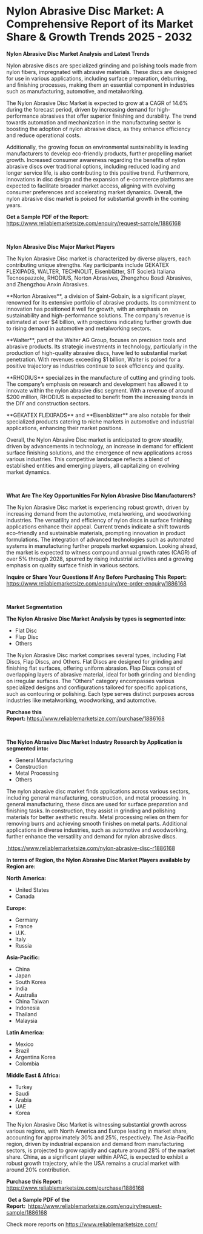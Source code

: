 <p><h1>Nylon Abrasive Disc Market: A Comprehensive Report of its Market Share & Growth Trends 2025 - 2032</h1></p><p><strong>Nylon Abrasive Disc Market Analysis and Latest Trends</strong></p>
<p><p>Nylon abrasive discs are specialized grinding and polishing tools made from nylon fibers, impregnated with abrasive materials. These discs are designed for use in various applications, including surface preparation, deburring, and finishing processes, making them an essential component in industries such as manufacturing, automotive, and metalworking.</p><p>The Nylon Abrasive Disc Market is expected to grow at a CAGR of 14.6% during the forecast period, driven by increasing demand for high-performance abrasives that offer superior finishing and durability. The trend towards automation and mechanization in the manufacturing sector is boosting the adoption of nylon abrasive discs, as they enhance efficiency and reduce operational costs.</p><p>Additionally, the growing focus on environmental sustainability is leading manufacturers to develop eco-friendly products, further propelling market growth. Increased consumer awareness regarding the benefits of nylon abrasive discs over traditional options, including reduced loading and longer service life, is also contributing to this positive trend. Furthermore, innovations in disc design and the expansion of e-commerce platforms are expected to facilitate broader market access, aligning with evolving consumer preferences and accelerating market dynamics. Overall, the nylon abrasive disc market is poised for substantial growth in the coming years.</p></p>
<p><strong>Get a Sample PDF of the Report:&nbsp;</strong> <a href="https://www.reliablemarketsize.com/enquiry/request-sample/1886168?utm_campaign=2568&utm_medium=2&utm_source=Github&utm_content=ia&utm_term=22022025&utm_id=nylon-abrasive-disc">https://www.reliablemarketsize.com/enquiry/request-sample/1886168</a></p>
<p>&nbsp;</p>
<p><strong>Nylon Abrasive Disc Major Market Players</strong></p>
<p><p>The Nylon Abrasive Disc market is characterized by diverse players, each contributing unique strengths. Key participants include GEKATEX FLEXIPADS, WALTER, TECHNOLIT, Eisenblätter, SIT Società Italiana Tecnospazzole, RHODIUS, Norton Abrasives, Zhengzhou Bosdi Abrasives, and Zhengzhou Anxin Abrasives.</p><p>**Norton Abrasives**, a division of Saint-Gobain, is a significant player, renowned for its extensive portfolio of abrasive products. Its commitment to innovation has positioned it well for growth, with an emphasis on sustainability and high-performance solutions. The company's revenue is estimated at over $4 billion, with projections indicating further growth due to rising demand in automotive and metalworking sectors.</p><p>**Walter**, part of the Walter AG Group, focuses on precision tools and abrasive products. Its strategic investments in technology, particularly in the production of high-quality abrasive discs, have led to substantial market penetration. With revenues exceeding $1 billion, Walter is poised for a positive trajectory as industries continue to seek efficiency and quality.</p><p>**RHODIUS** specializes in the manufacture of cutting and grinding tools. The company’s emphasis on research and development has allowed it to innovate within the nylon abrasive disc segment. With a revenue of around $200 million, RHODIUS is expected to benefit from the increasing trends in the DIY and construction sectors.</p><p>**GEKATEX FLEXIPADS** and **Eisenblätter** are also notable for their specialized products catering to niche markets in automotive and industrial applications, enhancing their market positions.</p><p>Overall, the Nylon Abrasive Disc market is anticipated to grow steadily, driven by advancements in technology, an increase in demand for efficient surface finishing solutions, and the emergence of new applications across various industries. This competitive landscape reflects a blend of established entities and emerging players, all capitalizing on evolving market dynamics.</p></p>
<p>&nbsp;</p>
<p><strong>What Are The Key Opportunities For Nylon Abrasive Disc Manufacturers?</strong></p>
<p><p>The Nylon Abrasive Disc market is experiencing robust growth, driven by increasing demand from the automotive, metalworking, and woodworking industries. The versatility and efficiency of nylon discs in surface finishing applications enhance their appeal. Current trends indicate a shift towards eco-friendly and sustainable materials, prompting innovation in product formulations. The integration of advanced technologies such as automated systems in manufacturing further propels market expansion. Looking ahead, the market is expected to witness compound annual growth rates (CAGR) of over 5% through 2028, spurred by rising industrial activities and a growing emphasis on quality surface finish in various sectors.</p></p>
<p><strong>Inquire or Share Your Questions If Any Before Purchasing This Report:</strong> <a href="https://www.reliablemarketsize.com/enquiry/pre-order-enquiry/1886168?utm_campaign=2568&utm_medium=2&utm_source=Github&utm_content=ia&utm_term=22022025&utm_id=nylon-abrasive-disc">https://www.reliablemarketsize.com/enquiry/pre-order-enquiry/1886168</a></p>
<p>&nbsp;</p>
<p><strong>Market Segmentation</strong></p>
<p><strong>The Nylon Abrasive Disc Market Analysis by types is segmented into:</strong></p>
<p><ul><li>Flat Disc</li><li>Flap Disc</li><li>Others</li></ul></p>
<p><p>The Nylon Abrasive Disc market comprises several types, including Flat Discs, Flap Discs, and Others. Flat Discs are designed for grinding and finishing flat surfaces, offering uniform abrasion. Flap Discs consist of overlapping layers of abrasive material, ideal for both grinding and blending on irregular surfaces. The "Others" category encompasses various specialized designs and configurations tailored for specific applications, such as contouring or polishing. Each type serves distinct purposes across industries like metalworking, woodworking, and automotive.</p></p>
<p><strong>Purchase this Report:&nbsp;</strong><a href="https://www.reliablemarketsize.com/purchase/1886168?utm_campaign=2568&utm_medium=2&utm_source=Github&utm_content=ia&utm_term=22022025&utm_id=nylon-abrasive-disc">https://www.reliablemarketsize.com/purchase/1886168</a></p>
<p>&nbsp;</p>
<p><strong>The Nylon Abrasive Disc Market Industry Research by Application is segmented into:</strong></p>
<p><ul><li>General Manufacturing</li><li>Construction</li><li>Metal Processing</li><li>Others</li></ul></p>
<p><p>The nylon abrasive disc market finds applications across various sectors, including general manufacturing, construction, and metal processing. In general manufacturing, these discs are used for surface preparation and finishing tasks. In construction, they assist in grinding and polishing materials for better aesthetic results. Metal processing relies on them for removing burrs and achieving smooth finishes on metal parts. Additional applications in diverse industries, such as automotive and woodworking, further enhance the versatility and demand for nylon abrasive discs.</p></p>
<p><a href="https://www.reliablemarketsize.com/nylon-abrasive-disc-r1886168?utm_campaign=2568&utm_medium=2&utm_source=Github&utm_content=ia&utm_term=22022025&utm_id=nylon-abrasive-disc">&nbsp;https://www.reliablemarketsize.com/nylon-abrasive-disc-r1886168</a></p>
<p><strong>In terms of Region, the Nylon Abrasive Disc Market Players available by Region are:</strong></p>
<p>
    <p> <strong> North America: </strong>
        <ul>
            <li>United States</li>
            <li>Canada</li>
        </ul>
        </p> 
    <p> <strong> Europe: </strong>
        <ul>
            <li>Germany</li>
            <li>France</li>
            <li>U.K.</li>
            <li>Italy</li>
            <li>Russia</li>
        </ul>
        </p> 
    <p> <strong> Asia-Pacific: </strong>
        <ul>
            <li>China</li>
            <li>Japan</li>
            <li>South Korea</li>
            <li>India</li>
            <li>Australia</li>
            <li>China Taiwan</li>
            <li>Indonesia</li>
            <li>Thailand</li>
            <li>Malaysia</li>
        </ul>
        </p> 
    <p> <strong> Latin America: </strong>
        <ul>
            <li>Mexico</li>
            <li>Brazil</li>
            <li>Argentina Korea</li>
            <li>Colombia</li>
        </ul>
        </p> 
    <p> <strong> Middle East & Africa: </strong>
        <ul>
            <li>Turkey</li>
            <li>Saudi</li>
            <li>Arabia</li>
            <li>UAE</li>
            <li>Korea</li>
        </ul>
    </p>
    </p>
<p><p>The Nylon Abrasive Disc Market is witnessing substantial growth across various regions, with North America and Europe leading in market share, accounting for approximately 30% and 25%, respectively. The Asia-Pacific region, driven by industrial expansion and demand from manufacturing sectors, is projected to grow rapidly and capture around 28% of the market share. China, as a significant player within APAC, is expected to exhibit a robust growth trajectory, while the USA remains a crucial market with around 20% contribution.</p></p>
<p><strong>Purchase this Report: </strong><a href="https://www.reliablemarketsize.com/purchase/1886168?utm_campaign=2568&utm_medium=2&utm_source=Github&utm_content=ia&utm_term=22022025&utm_id=nylon-abrasive-disc">https://www.reliablemarketsize.com/purchase/1886168</a></p>
<p>&nbsp;<strong>Get a Sample PDF of the Report:&nbsp;&nbsp;</strong><a href="https://www.reliablemarketsize.com/enquiry/request-sample/1886168?utm_campaign=2568&utm_medium=2&utm_source=Github&utm_content=ia&utm_term=22022025&utm_id=nylon-abrasive-disc">https://www.reliablemarketsize.com/enquiry/request-sample/1886168</a></p>
<p><strong></strong></p>
<p>Check more reports on <a href="https://www.reliablemarketsize.com/?utm_campaign=2568&utm_medium=2&utm_source=Github&utm_content=ia&utm_term=22022025&utm_id=nylon-abrasive-disc">https://www.reliablemarketsize.com/</a></p>